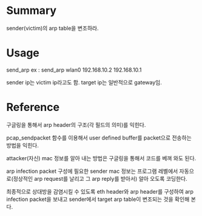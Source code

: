 # Summary
sender(victim)의 arp table을 변조하라.

# Usage
send_arp <interface> <sender ip> <target ip>
ex : send_arp wlan0 192.168.10.2 192.168.10.1

sender ip는 victim ip라고도 함.
target ip는 일반적으로 gateway임.

# Reference
구글링을 통해서 arp header의 구조(각 필드의 의미)를 익힌다.

pcap_sendpacket 함수를 이용해서 user defined buffer를 packet으로 전송하는 방법을 익힌다.

attacker(자신) mac 정보를 알아 내는 방법은 구글링을 통해서 코드를 베껴 와도 된다.

arp infection packet 구성에 필요한 sender mac 정보는 프로그램 레벨에서 자동으로(정상적인 arp request를 날리고 그 arp reply를 받아서) 알아 오도록 코딩한다.

최종적으로 상대방을 감염시킬 수 있도록 eth header와 arp header를 구성하여 arp infection packet을 보내고 sender에서 target arp table이 변조되는 것을 확인해 본다.

